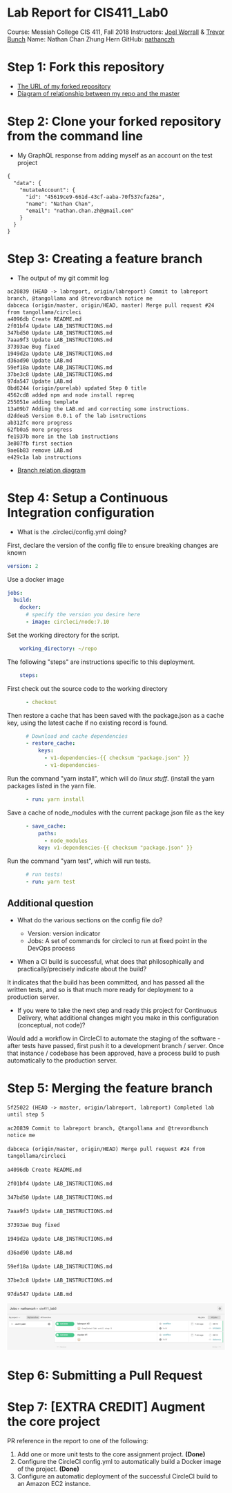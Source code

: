 # Lab Report for CIS411_Lab0
Course: Messiah College CIS 411, Fall 2018
Instructors: [Joel Worrall](https://github.com/tangollama) & [Trevor Bunch](https://github.com/trevordbunch)
Name: Nathan Chan Zhung Hern
GitHub: [nathanczh](https://github.com/nathanczh)
# Step 1: Fork this repository
- [The URL of my forked repository](https://github.com/nathanczh/cis411_lab0)
- [Diagram of relationship between my repo and the master](https://docs.google.com/drawings/d/1uVJfTBH6xzWWjshbvpHan0K8HcBvT6V4FKumX0RVXDY)

# Step 2: Clone your forked repository from the command line
- My GraphQL response from adding myself as an account on the test project
```
{
  "data": {
    "mutateAccount": {
      "id": "45619ce9-661d-43cf-aaba-70f537cfa26a",
      "name": "Nathan Chan",
      "email": "nathan.chan.zh@gmail.com"
    }
  }
}
```
# Step 3: Creating a feature branch
- The output of my git commit log
```
ac20839 (HEAD -> labreport, origin/labreport) Commit to labreport branch, @tangollama and @trevordbunch notice me
dabceca (origin/master, origin/HEAD, master) Merge pull request #24 from tangollama/circleci
a4096db Create README.md
2f01bf4 Update LAB_INSTRUCTIONS.md
347bd50 Update LAB_INSTRUCTIONS.md
7aaa9f3 Update LAB_INSTRUCTIONS.md
37393ae Bug fixed
1949d2a Update LAB_INSTRUCTIONS.md
d36ad90 Update LAB.md
59ef18a Update LAB_INSTRUCTIONS.md
37be3c8 Update LAB_INSTRUCTIONS.md
97da547 Update LAB.md
0bd6244 (origin/purelab) updated Step 0 title
4562cd8 added npm and node install repreq
255051e adding template
13a09b7 Adding the LAB.md and correcting some instructions.
d2ddea5 Version 0.0.1 of the lab isntructions
ab312fc more progress
62fb0a5 more progress
fe1937b more in the lab instructions
3e807fb first section
9ae6b83 remove LAB.md
e429c1a lab instructions
```
- [Branch relation diagram](https://docs.google.com/drawings/d/1uVJfTBH6xzWWjshbvpHan0K8HcBvT6V4FKumX0RVXDY/edit)

# Step 4: Setup a Continuous Integration configuration
- What is the .circleci/config.yml doing?

First, declare the version of the config file to ensure breaking changes are known
```yaml
version: 2
```
Use a docker image
```yaml
jobs:
  build:
    docker:
      # specify the version you desire here
      - image: circleci/node:7.10
```
Set the working directory for the script.
```yaml
    working_directory: ~/repo
```
The following "steps" are instructions specific to this deployment.
```yaml
    steps:
```
First check out the source code to the working directory
```yaml
      - checkout
```
Then restore a cache that has been saved with the package.json as a cache key, using the latest cache if no existing record is found.
```yaml
      # Download and cache dependencies
      - restore_cache:
          keys:
            - v1-dependencies-{{ checksum "package.json" }}
            - v1-dependencies-
```
Run the command "yarn install", which will do *linux stuff*. (install the yarn packages listed in the yarn file.
```yaml
      - run: yarn install
```
Save a cache of node_modules with the current package.json file as the key
```yaml
      - save_cache:
          paths:
            - node_modules
          key: v1-dependencies-{{ checksum "package.json" }}
```
Run the command "yarn test", which will run tests.
```yaml
      # run tests!
      - run: yarn test
```
## Additional question
 - What do the various sections on the config file do?


	 - Version: version indicator
	 - Jobs: A set of commands for circleci to run at fixed point in the DevOps process

 - When a CI build is successful, what does that philosophically and practically/precisely indicate about the build?

It indicates that the build has been committed, and has passed all the written tests, and so is that much more ready for deployment to a production server.

 - If you were to take the next step and ready this project for Continuous Delivery, what additional changes might you make in this configuration (conceptual, not code)?

Would add a workflow in CircleCI to automate the staging of the software - after tests have passed, first push it to a development branch / server. Once that instance / codebase has been approved, have a process build to push automatically to the production server.

# Step 5: Merging the feature branch
```
5f25022 (HEAD -> master, origin/labreport, labreport) Completed lab until step 5

ac20839 Commit to labreport branch, @tangollama and @trevordbunch notice me

dabceca (origin/master, origin/HEAD) Merge pull request #24 from tangollama/circleci

a4096db Create README.md

2f01bf4 Update LAB_INSTRUCTIONS.md

347bd50 Update LAB_INSTRUCTIONS.md

7aaa9f3 Update LAB_INSTRUCTIONS.md

37393ae Bug fixed

1949d2a Update LAB_INSTRUCTIONS.md

d36ad90 Update LAB.md

59ef18a Update LAB_INSTRUCTIONS.md

37be3c8 Update LAB_INSTRUCTIONS.md

97da547 Update LAB.md
```
![screenshot of the Jobs list in CircleCI](https://raw.githubusercontent.com/nathanczh/cis411_lab0/master/labreports/step5_sc.png)

# Step 6: Submitting a Pull Request

# Step 7: [EXTRA CREDIT] Augment the core project
PR reference in the report to one of the following:

1. Add one or more unit tests to the core assignment project. **(Done)**
2. Configure the CircleCI config.yml to automatically build a Docker image of the project. **(Done)**
3. Configure an automatic deployment of the successful CircleCI build to an Amazon EC2 instance.
